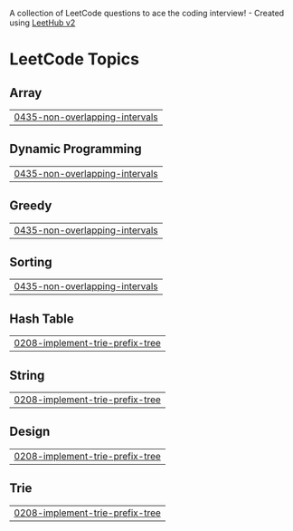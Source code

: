 A collection of LeetCode questions to ace the coding interview! - Created using [LeetHub v2](https://github.com/arunbhardwaj/LeetHub-2.0)
<!---LeetCode Topics Start-->
# LeetCode Topics
## Array
|  |
| ------- |
| [0435-non-overlapping-intervals](https://github.com/ManoMJ/leetcode/tree/master/0435-non-overlapping-intervals) |
## Dynamic Programming
|  |
| ------- |
| [0435-non-overlapping-intervals](https://github.com/ManoMJ/leetcode/tree/master/0435-non-overlapping-intervals) |
## Greedy
|  |
| ------- |
| [0435-non-overlapping-intervals](https://github.com/ManoMJ/leetcode/tree/master/0435-non-overlapping-intervals) |
## Sorting
|  |
| ------- |
| [0435-non-overlapping-intervals](https://github.com/ManoMJ/leetcode/tree/master/0435-non-overlapping-intervals) |
## Hash Table
|  |
| ------- |
| [0208-implement-trie-prefix-tree](https://github.com/ManoMJ/leetcode/tree/master/0208-implement-trie-prefix-tree) |
## String
|  |
| ------- |
| [0208-implement-trie-prefix-tree](https://github.com/ManoMJ/leetcode/tree/master/0208-implement-trie-prefix-tree) |
## Design
|  |
| ------- |
| [0208-implement-trie-prefix-tree](https://github.com/ManoMJ/leetcode/tree/master/0208-implement-trie-prefix-tree) |
## Trie
|  |
| ------- |
| [0208-implement-trie-prefix-tree](https://github.com/ManoMJ/leetcode/tree/master/0208-implement-trie-prefix-tree) |
<!---LeetCode Topics End-->